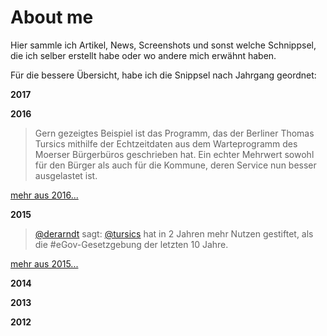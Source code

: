 About me
========

Hier sammle ich Artikel, News, Screenshots und sonst welche Schnippsel, die ich selber erstellt habe oder wo andere mich erwähnt haben.

Für die bessere Übersicht, habe ich die Snippsel nach Jahrgang geordnet:

**2017**

**2016**
  > Gern gezeigtes Beispiel ist das Programm, das der Berliner Thomas Tursics mithilfe der Echtzeitdaten aus dem Warteprogramm des Moerser Bürgerbüros geschrieben hat. Ein echter Mehrwert sowohl für den Bürger als auch für die Kommune, deren Service nun besser ausgelastet ist.

[mehr aus 2016...](/2016/README.md)

**2015**
 > [@derarndt](https://twitter.com/derarndt) sagt: [@tursics](https://twitter.com/tursics) hat in 2 Jahren mehr Nutzen gestiftet, als die #eGov-Gesetzgebung der letzten 10 Jahre.

[mehr aus 2015...](/2015/README.md)

**2014**

**2013**

**2012**
